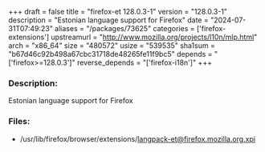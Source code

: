 +++
draft = false
title = "firefox-et 128.0.3-1"
version = "128.0.3-1"
description = "Estonian language support for Firefox"
date = "2024-07-31T07:49:23"
aliases = "/packages/73625"
categories = ['firefox-extensions']
upstreamurl = "http://www.mozilla.org/projects/l10n/mlp.html"
arch = "x86_64"
size = "480572"
usize = "539535"
sha1sum = "b67d46c92b498a67cbc31718de48265fe11f9bc5"
depends = "['firefox>=128.0.3']"
reverse_depends = "['firefox-i18n']"
+++
### Description: 
Estonian language support for Firefox

### Files: 
* /usr/lib/firefox/browser/extensions/langpack-et@firefox.mozilla.org.xpi
